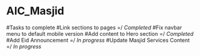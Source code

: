 # AIC_Masjid

#Tasks to complete
#Link sections to pages =/ _Completed_
#Fix navbar menu to default mobile version
#Add content to Hero section =/ _Completed_
#Add Eid Announcement =/ _In progress_
#Update Masjid Services Content =/ _In progress_
